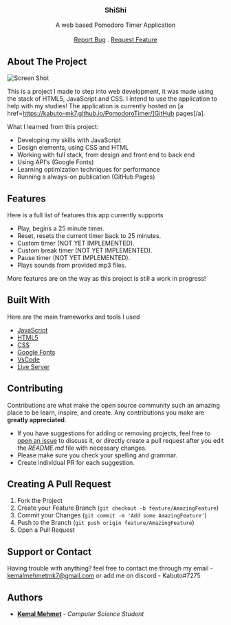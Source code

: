 <br/>
<p align="center">
  <h3 align="center">ShiShi</h3>
  <p align="center">
    A web based Pomodoro Timer Application
    <br/>
    <br/>
    <a href="https://github.com/kabuto-mk7/PomodoroTimer/issues">Report Bug</a>
    .
    <a href="https://github.com/kabuto-mk7/PomodoroTimer/issues">Request Feature</a>
  </p>
</p> 

## About The Project

![Screen Shot](https://i.imgur.com/rvGOu6y.png)

This is a project I made to step into web development, it was made using the stack of HTML5, JavaScript and CSS. I intend to use the application to help with my studies! The application is currently hosted on [a href=https://kabuto-mk7.github.io/PomodoroTimer/]GitHub pages[/a].

What I learned from this project:

* Developing my skills with JavaScript
* Design elements, using CSS and HTML
* Working with full stack, from design and front end to back end
* Using API's (Google Fonts)
* Learning optimization techniques for performance
* Running a always-on publication (GitHub Pages)

## Features

Here is a full list of features this app currently supports

* Play, begins a 25 minute timer.
* Reset, resets the current timer back to 25 minutes.
* Custom timer (NOT YET IMPLEMENTED).
* Custom break timer (NOT YET IMPLEMENTED).
* Pause timer (NOT YET IMPLEMENTED).
* Plays sounds from provided mp3 files.

More features are on the way as this project is still a work in progress! 

## Built With

Here are the main frameworks and tools I used

* [JavaScript](https://www.javascript.com/)
* [HTML5](https://html.com/html5/)
* [CSS](https://www.w3schools.com/w3css/)
* [Google Fonts](https://fonts.google.com/)
* [VsCode](https://code.visualstudio.com/)
* [Live Server](https://ritwickdey.github.io/vscode-live-server/)

## Contributing

Contributions are what make the open source community such an amazing place to be learn, inspire, and create. Any contributions you make are **greatly appreciated**.
* If you have suggestions for adding or removing projects, feel free to [open an issue](https://github.com/kabuto-mk7/PomodoroTimer/issues/new) to discuss it, or directly create a pull request after you edit the *README.md* file with necessary changes.
* Please make sure you check your spelling and grammar.
* Create individual PR for each suggestion.

## Creating A Pull Request

1. Fork the Project
2. Create your Feature Branch (`git checkout -b feature/AmazingFeature`)
3. Commit your Changes (`git commit -m 'Add some AmazingFeature'`)
4. Push to the Branch (`git push origin feature/AmazingFeature`)
5. Open a Pull Request

## Support or Contact

Having trouble with anything? feel free to contact me through my email - kemalmehmetmk7@gmail.com or add me on discord - Kabuto#7275

## Authors

* **[Kemal Mehmet](www.Github.com/kabuto-mk7)** - *Computer Science Student*

